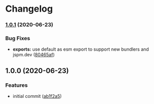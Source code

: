 # Changelog

### [1.0.1](https://www.github.com/kenoxa/svelte-jsx/compare/v1.0.0...v1.0.1) (2020-06-23)


### Bug Fixes

* **exports:** use default as esm export to support new bundlers and jspm.dev ([80465af](https://www.github.com/kenoxa/svelte-jsx/commit/80465afd0c265e49a144b356d6c2a77c02a50d4b))

## 1.0.0 (2020-06-23)


### Features

* initial commit ([ab1f2a5](https://www.github.com/sastan/svelte-jsx/commit/ab1f2a56a7f929fdbafa27a29e02dad1d38f0b38))
